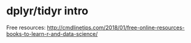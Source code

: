 # dplyr/tidyr intro
Free resources: http://cmdlinetips.com/2018/01/free-online-resources-books-to-learn-r-and-data-science/
